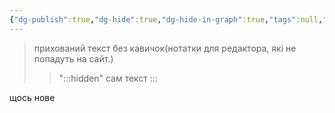 ```yaml
---
{"dg-publish":true,"dg-hide":true,"dg-hide-in-graph":true,"tags":null,"permalink":"/digital-garden-faq/","hide":true,"hideInGraph":true,"dgPassFrontmatter":true}
---
```




>прихований текст без кавичок(нотатки для редактора, які не попадуть на сайт.)
>>":::hidden"
>>сам текст
>>:::

щось нове